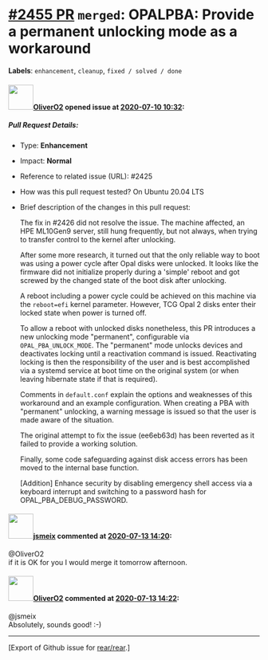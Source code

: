 [\#2455 PR](https://github.com/rear/rear/pull/2455) `merged`: OPALPBA: Provide a permanent unlocking mode as a workaround
=========================================================================================================================

**Labels**: `enhancement`, `cleanup`, `fixed / solved / done`

#### <img src="https://avatars.githubusercontent.com/u/4660803?v=4" width="50">[OliverO2](https://github.com/OliverO2) opened issue at [2020-07-10 10:32](https://github.com/rear/rear/pull/2455):

##### Pull Request Details:

-   Type: **Enhancement**

-   Impact: **Normal**

-   Reference to related issue (URL): \#2425

-   How was this pull request tested? On Ubuntu 20.04 LTS

-   Brief description of the changes in this pull request:

    The fix in \#2426 did not resolve the issue. The machine affected,
    an HPE ML10Gen9 server, still hung frequently, but not always, when
    trying to transfer control to the kernel after unlocking.

    After some more research, it turned out that the only reliable way
    to boot was using a power cycle after Opal disks were unlocked. It
    looks like the firmware did not initialize properly during a
    'simple' reboot and got screwed by the changed state of the boot
    disk after unlocking.

    A reboot including a power cycle could be achieved on this machine
    via the `reboot=efi` kernel parameter. However, TCG Opal 2 disks
    enter their locked state when power is turned off.

    To allow a reboot with unlocked disks nonetheless, this PR
    introduces a new unlocking mode "permanent", configurable via
    `OPAL_PBA_UNLOCK_MODE`. The "permanent" mode unlocks devices and
    deactivates locking until a reactivation command is issued.
    Reactivating locking is then the responsibility of the user and is
    best accomplished via a systemd service at boot time on the original
    system (or when leaving hibernate state if that is required).

    Comments in `default.conf` explain the options and weaknesses of
    this workaround and an example configuration. When creating a PBA
    with "permanent" unlocking, a warning message is issued so that the
    user is made aware of the situation.

    The original attempt to fix the issue (ee6eb63d) has been reverted
    as it failed to provide a working solution.

    Finally, some code safeguarding against disk access errors has been
    moved to the internal base function.

    \[Addition\] Enhance security by disabling emergency shell access
    via a keyboard interrupt and switching to a password hash for
    OPAL\_PBA\_DEBUG\_PASSWORD.

#### <img src="https://avatars.githubusercontent.com/u/1788608?u=925fc54e2ce01551392622446ece427f51e2f0ce&v=4" width="50">[jsmeix](https://github.com/jsmeix) commented at [2020-07-13 14:20](https://github.com/rear/rear/pull/2455#issuecomment-657589453):

@OliverO2  
if it is OK for you I would merge it tomorrow afternoon.

#### <img src="https://avatars.githubusercontent.com/u/4660803?v=4" width="50">[OliverO2](https://github.com/OliverO2) commented at [2020-07-13 14:22](https://github.com/rear/rear/pull/2455#issuecomment-657590876):

@jsmeix  
Absolutely, sounds good! :-)

------------------------------------------------------------------------

\[Export of Github issue for
[rear/rear](https://github.com/rear/rear).\]
